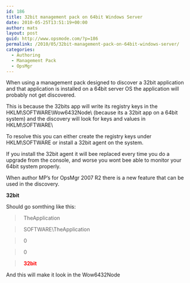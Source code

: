 ```yaml
---
id: 186
title: 32bit management pack on 64bit Windows Server
date: 2010-05-25T13:51:19+00:00
author: mats
layout: post
guid: http://www.opsmode.com/?p=186
permalink: /2010/05/32bit-management-pack-on-64bit-windows-server/
categories:
  - Authoring
  - Management Pack
  - OpsMgr
---
```

When using a management pack designed to discover a 32bit application and that application is installed on a 64bit server OS the application will probably not get discovered.

This is because the 32bits app will write its registry keys in the HKLM\SOFTWARE\Wow6432Node\ (because its a 32bit app on a 64bit system) and the discovery will look for keys and values in HKLM\SOFTWARE\

To resolve this you can either create the registry keys under HKLM\SOFTWARE or install a 32bit agent on the system.
  
If you install the 32bit agent it will bee replaced every time you do a upgrade from the console, and worse you wont bee able to monitor your 64bit system properly.

When author MP’s for OpsMgr 2007 R2 there is a new feature that can be used in the discovery.
  
**<RegistryView>32bit</RegistryView>**

Should go somthing like this:

> <RegistryAttributeDefinition>
  
>   <AttributeName>TheApplication</AttributeName>
  
>   <Path>SOFTWARE\TheApplication</Path>
  
>   <PathType>0</PathType>
  
>   <AttributeType>0</AttributeType>
  
>   <span style="color: #ff0000;"><strong><RegistryView>32bit</RegistryView></strong><br /> </span></RegistryAttributeDefinition>

And this will make it look in the Wow6432Node